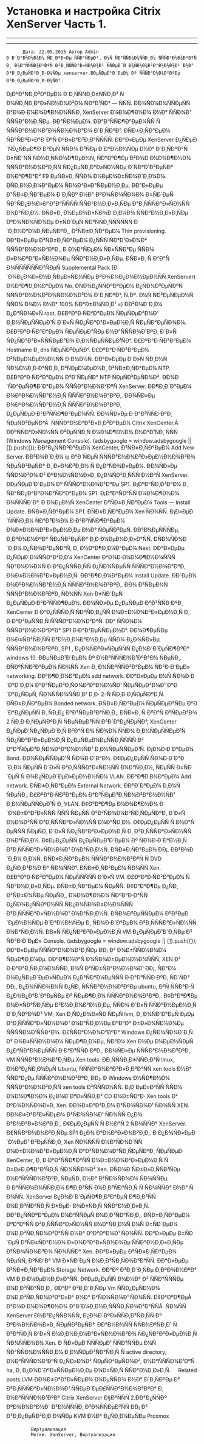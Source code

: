 #                 	Установка и настройка Citrix XenServer Часть 1.                	  
***            ***

			
            
		

    




	
    	  Дата: 22.05.2015 Автор Admin  
	Ð Ð´Ð°Ð½Ð½Ð¾Ð¼ ÑÐ¸ÐºÐ»Ðµ ÑÑÐ°ÑÐµÐ¹, Ð¼Ñ ÑÐ°ÑÑÐ¼Ð¾ÑÑÐ¸Ð¼ ÑÑÑÐ°Ð½Ð¾Ð²ÐºÑ Ð¸ Ð½Ð°ÑÑÑÐ¾Ð¹ÐºÑ Ð²Ð¸ÑÑÑÐ°Ð»ÑÐ½Ð¾Ð¹ ÑÑÐµÐ´Ñ Ð¾ÑÐ½Ð¾Ð²Ð°Ð½Ð½Ð¾Ð¹ Ð½Ð° Ð³Ð¸Ð¿ÐµÑÐ²Ð¸Ð·Ð¾ÑÐµ xenserver.ÐÐµÑÐµÐ¹Ð´ÐµÐ¼ Ðº ÑÑÑÐ°Ð½Ð¾Ð²ÐºÐµ Ð³Ð¸Ð¿ÐµÑÐ²Ð¸Ð·Ð¾ÑÐ°.
Ð¡ÐºÐ°ÑÐ¸Ð²Ð°ÐµÐ¼ Ð´Ð¸ÑÑÑÐ¸Ð±ÑÑÐ¸Ð² Ñ Ð¾ÑÐ¸ÑÐ¸Ð°Ð»ÑÐ½Ð¾Ð³Ð¾ ÑÐ°Ð¹ÑÐ° — ÑÑÑ.
ÐÐ¾ÑÐ¼Ð¾ÑÑÐµÑÑ Ð²Ð¾Ð·Ð¼Ð¾Ð¶Ð½Ð¾ÑÑÐ¸ XenServer Ð¼Ð¾Ð¶Ð½Ð¾ Ð½Ð° ÑÑÐ¾Ð¹ ÑÑÑÐ°Ð½Ð¸ÑÐµ.
ÐÐ°ÑÐ½ÐµÐ¼. ÐÐ°Ð³ÑÑÐ¶Ð°ÐµÐ¼ÑÑ Ñ ÑÑÑÐ°Ð½Ð¾Ð²Ð¾ÑÐ½Ð¾Ð³Ð¾ Ð´Ð¸ÑÐºÐ°.
ÐÑÐ±Ð¸ÑÐ°ÐµÐ¼ ÑÐ°ÑÐºÐ»Ð°Ð´ÐºÑ ÐºÐ»Ð°Ð²Ð¸Ð°ÑÑÑÑ.
ÐÐ°Ð»ÐµÐµ XenServer Ð¿ÑÐµÐ´ÑÐ¿ÑÐµÐ¶Ð´Ð°ÐµÑ ÑÑÐ¾ Ð²ÑÐµ Ð´Ð°Ð½Ð½ÑÐµ Ð½Ð° Ð´Ð¸ÑÐºÐ°Ñ Ð±ÑÐ´ÑÑ ÑÐ½Ð¸ÑÑÐ¾Ð¶ÐµÐ½Ñ, ÑÐ°ÐºÐ¶Ðµ Ð²Ð¾Ð·Ð¼Ð¾Ð¶Ð½Ð¾ ÑÑÑÐ°Ð½Ð¾Ð²Ð¸ÑÑ ÑÐ¿ÐµÑÐ¸Ð°Ð»ÑÐ½ÑÐµ Ð´ÑÐ°Ð¹Ð²ÐµÑÐ° Ð½Ð°Ð¶Ð°Ð² F9 ÐµÑÐ»Ð¸ ÑÑÐ¾ Ð½ÐµÐ¾Ð±ÑÐ¾Ð´Ð¸Ð¼Ð¾.
ÐÑÐ¸Ð½Ð¸Ð¼Ð°ÐµÐ¼ ÑÐ¾Ð³Ð»Ð°ÑÐµÐ½Ð¸Ðµ.
ÐÐ°Ð»ÐµÐµ Ð²ÑÐ±Ð¸ÑÐ°ÐµÐ¼ Ð´Ð¸ÑÐº Ð½Ð° ÐºÐ¾ÑÐ¾ÑÐ¾Ð¼ Ð±ÑÐ´ÐµÑ ÑÐ°ÑÐ¿Ð¾Ð»Ð°Ð³Ð°ÑÑÑÑ ÑÑÐ°Ð½Ð¸Ð»Ð¸ÑÐµ Ð²Ð¸ÑÑÑÐ°Ð»ÑÐ½ÑÑ Ð¼Ð°ÑÐ¸Ð½. ÐÑÐ»Ð¸ Ð½ÐµÐ¾Ð±ÑÐ¾Ð´Ð¸Ð¼Ð¾ ÑÑÐ°Ð½Ð¸Ð»Ð¸ÑÐµ ÐºÐ¾ÑÐ¾ÑÐ¾Ðµ Ð±ÑÐ´ÐµÑ ÑÐ°ÑÑÐ¸ÑÑÑÑÑÑ Ð´Ð¸Ð½Ð°Ð¼Ð¸ÑÐµÑÐºÐ¸, Ð²ÑÐ±Ð¸ÑÐ°ÐµÐ¼ Thin provisioning.
ÐÐ°Ð»ÐµÐµ Ð²ÑÐ±Ð¸ÑÐ°ÐµÐ¼ Ð¿ÑÑÑ ÑÐ°Ð¹Ð»Ð¾Ð² ÑÑÑÐ°Ð½Ð¾Ð²ÐºÐ¸. Ð Ð½Ð°ÑÐµÐ¼ ÑÐ»ÑÑÐ°Ðµ ÑÑÐ¾ Ð»Ð¾ÐºÐ°Ð»ÑÐ½Ð¾Ðµ ÑÑÐ°Ð½Ð¸Ð»Ð¸ÑÐµ.
ÐÑÐ»Ð¸ Ñ Ð²Ð°Ñ Ð¾ÑÑÑÑÑÑÐ²ÑÐµÑ Supplemental Pack (Ð´Ð¾Ð¿Ð¾Ð»Ð½Ð¸ÑÐµÐ»ÑÐ½ÑÐµ ÐºÐ¾Ð¼Ð¿Ð¾Ð½ÐµÐ½ÑÑ XenServer) Ð½Ð°Ð¶Ð¸Ð¼Ð°ÐµÐ¼ No.
ÐÑÐ¾Ð¿ÑÑÐºÐ°ÐµÐ¼ Ð¿ÑÐ¾Ð²ÐµÑÐºÑ ÑÑÑÐ°Ð½Ð¾Ð²Ð¾ÑÐ½Ð¾Ð³Ð¾ Ð´Ð¸ÑÐºÐ°, Ñ.Ðº. Ð¼Ñ ÑÐ²ÐµÑÐµÐ½Ñ ÑÑÐ¾ Ð¾Ð½ Ð½Ð° 100% ÑÐ°Ð±Ð¾ÑÐ¸Ð¹ =)
ÐÐ²Ð¾Ð´Ð¸Ð¼ Ð¿Ð°ÑÐ¾Ð»Ñ root.
Ð£ÐºÐ°Ð·ÑÐ²Ð°ÐµÐ¼ ÑÐµÑÐµÐ²Ð¾Ð¹ Ð¸Ð½ÑÐµÑÑÐµÐ¹Ñ Ð´Ð»Ñ ÑÐ¿ÑÐ°Ð²Ð»ÐµÐ½Ð¸Ñ ÑÐµÑÐ²ÐµÑÐ¾Ð¼.
Ð£ÐºÐ°Ð·ÑÐ²Ð°ÐµÐ¼ ÑÐµÑÐµÐ²ÑÐµ Ð½Ð°ÑÑÑÐ¾Ð¹ÐºÐ¸ Ð´Ð»Ñ ÑÐ¿ÑÐ°Ð²Ð»ÑÑÑÐµÐ³Ð¾ Ð¸Ð½ÑÐµÑÑÐµÐ¹ÑÐ°.
Ð£ÐºÐ°Ð·ÑÐ²Ð°ÐµÐ¼ Hostname Ð¸ dns ÑÐµÑÐ²ÐµÑÐ°.
Ð£ÐºÐ°Ð·ÑÐ²Ð°ÐµÐ¼ Ð²ÑÐµÐ¼ÐµÐ½Ð½ÑÑ Ð·Ð¾Ð½Ñ.
ÐÐ°Ð»ÐµÐµ Ð´Ð»Ñ ÑÐ¸Ð½ÑÑÐ¾Ð½Ð¸Ð·Ð°ÑÐ¸Ð¸ Ð²ÑÐµÐ¼ÐµÐ½Ð¸ Ð²ÑÐ±Ð¸ÑÐ°ÐµÐ¼ NTP.
Ð£ÐºÐ°Ð·ÑÐ²Ð°ÐµÐ¼ Ð°Ð´ÑÐµÑÐ° NTP ÑÐµÑÐ²ÐµÑÐ¾Ð².
ÐÐ¾Ð´ÑÐ²ÐµÑÐ¶Ð´Ð°ÐµÐ¼ ÑÑÑÐ°Ð½Ð¾Ð²ÐºÑ XenServer.
ÐÐ¶Ð¸Ð´Ð°ÐµÐ¼ Ð¾ÐºÐ¾Ð½ÑÐ°Ð½Ð¸Ñ ÑÑÑÐ°Ð½Ð¾Ð²ÐºÐ¸.
ÐÐ¾ÑÐ»Ðµ Ð¾ÐºÐ¾Ð½ÑÐ°Ð½Ð¸Ñ ÑÑÑÐ°Ð½Ð¾Ð²ÐºÐ¸ Ð¿ÐµÑÐµÐ·Ð°Ð³ÑÑÐ¶Ð°ÐµÐ¼ÑÑ.
ÐÐ¾ÑÐ»Ðµ Ð·Ð°Ð³ÑÑÐ·ÐºÐ¸ ÑÐµÑÐ²ÐµÑÐ°Â  ÑÑÑÐ°Ð½Ð°Ð²Ð»Ð¸Ð²Ð°ÐµÐ¼ Citrix XenCenter.Â  ÐÐºÑÑÐ°Ð»ÑÐ½ÑÑ Ð²ÐµÑÑÐ¸Ñ Ð¼Ð¾Ð¶Ð½Ð¾ Ð½Ð°Ð¹ÑÐ¸ ÑÑÑ (Windows Management Console).
(adsbygoogle = window.adsbygoogle || []).push({});
ÐÐ°Ð¿ÑÑÐºÐ°ÐµÐ¼ XenCenter, Ð²ÑÐ±Ð¸ÑÐ°ÐµÐ¼ Add New Server.
ÐÐ²Ð¾Ð´Ð¸Ð¼ ip Ð°Ð´ÑÐµÑ ÑÑÑÐ°Ð½Ð¾Ð²Ð»ÐµÐ½Ð½Ð¾Ð³Ð¾ ÑÐµÑÐ²ÐµÑÐ° Ð¸ Ð»Ð¾Ð³Ð¸Ð½ Ñ Ð¿Ð°ÑÐ¾Ð»ÐµÐ¼.
ÐÐ¾ÑÐ»Ðµ ÑÑÐ¾Ð³Ð¾ Ð² ÐºÐ¾Ð½ÑÐ¾Ð»Ð¸ Ð¿Ð¾ÑÐ²Ð¸ÑÑÑ Ð½Ð°Ñ XenServer.
ÐÐµÑÐµÐ¹Ð´ÐµÐ¼ Ðº ÑÑÑÐ°Ð½Ð¾Ð²ÐºÐµ SP1.
Ð¡ÐºÐ°ÑÐ¸Ð²Ð°Ð¼ Ð¸ ÑÐ°ÑÐ¿Ð°ÐºÐ¾Ð²ÑÐ²Ð°ÐµÐ¼ SP1. Ð¡ÐºÐ°ÑÐ°ÑÑ Ð¼Ð¾Ð¶Ð½Ð¾ Ð¾ÑÑÑÐ´Ð°.
Ð Ð¼ÐµÐ½Ñ XenCenter Ð²ÑÐ±Ð¸ÑÐ°ÐµÐ¼ Tools — Install Update.
ÐÑÐ±Ð¸ÑÐ°ÐµÐ¼ SP1.
ÐÑÐ±Ð¸ÑÐ°ÐµÐ¼ Xen ÑÐ¾ÑÑ.
Ð¡Ð»ÐµÐ´ÑÑÑÐ¸Ð¼ ÑÐ°Ð³Ð¾Ð¼ Ð·Ð°Ð³ÑÑÐ¶Ð°ÐµÐ¼ Ð¾Ð±Ð½Ð¾Ð²Ð»ÐµÐ½Ð¸Ðµ Ð½Ð° ÑÐµÑÐ²ÐµÑ. ÐÐ°Ð¼ÐµÑÑÑÐµ, Ð¸ÐºÐ¾Ð½ÐºÐ° ÑÐµÑÐ²ÐµÑÐ° Ð¸Ð·Ð¼ÐµÐ½Ð¸Ð»Ð°ÑÑ.
ÐÑÐ¾ÑÐ¾Ð´Ð¸Ð¼ Ð¿ÑÐ¾Ð²ÐµÑÐºÑ, Ð¸ Ð½Ð°Ð¶Ð¸Ð¼Ð°ÐµÐ¼ Next.
ÐÐ°Ð»ÐµÐµ Ð¿ÑÐµÐ´Ð¾ÑÑÐ°Ð²Ð¸Ð¼ XenCenter Ð²Ð¾Ð·Ð¼Ð¾Ð¶Ð½Ð¾ÑÑÑ ÑÐ°Ð¼Ð¾Ð¼Ñ Ð·Ð°Ð¿ÑÑÑÐ¸ÑÑ Ð¿ÑÐ¾ÑÐµÑÑ ÑÑÑÐ°Ð½Ð¾Ð²ÐºÐ¸ Ð¾Ð±Ð½Ð¾Ð²Ð»ÐµÐ½Ð¸Ñ. ÐÐ°Ð¶Ð¸Ð¼Ð°ÐµÐ¼ Install Update.
ÐÐ´ÐµÐ¼ Ð¾ÐºÐ¾Ð½ÑÐ°Ð½Ð¸Ñ ÑÑÑÐ°Ð½Ð¾Ð²ÐºÐ¸.
ÐÐ¾ Ð²ÑÐµÐ¼Ñ ÑÑÑÐ°Ð½Ð¾Ð²ÐºÐ¸ ÑÐ¾ÑÑ Xen Ð±ÑÐ´ÐµÑ Ð¿ÐµÑÐµÐ·Ð°Ð³ÑÑÐ¶ÐµÐ½. ÐÐ¾ÑÐ»Ðµ Ð¿ÐµÑÐµÐ·Ð°Ð³ÑÑÐ·ÐºÐ¸ XenCenter Ð·Ð°Ð¿ÑÑÑÐ¸Ñ ÑÐºÑÐ¸Ð¿ÑÑ Ð¾Ð±Ð½Ð¾Ð²Ð»ÐµÐ½Ð¸Ñ Ð¸ Ð·Ð°Ð²ÐµÑÑÐ¸Ñ ÑÑÑÐ°Ð½Ð¾Ð²ÐºÑ.
ÐÐ° ÑÑÐ¾Ð¼ ÑÑÑÐ°Ð½Ð¾Ð²ÐºÐ° SP1 Ð·Ð°Ð²ÐµÑÑÐµÐ½Ð°. ÐÐ¾Ð¶ÐµÑÐµ Ð¾Ð±ÑÐ°ÑÐ¸ÑÑ Ð²Ð½Ð¸Ð¼Ð°Ð½Ð¸Ðµ ÑÑÐ¾ Ð¿Ð¾ÑÐ»Ðµ ÑÑÑÐ°Ð½Ð¾Ð²ÐºÐ¸ SP1 , Ð¿Ð¾ÑÐ²Ð»ÑÐµÑÑÑ Ð¿Ð¾Ð´Ð´ÐµÑÐ¶ÐºÐ° windows 10.
ÐÐµÑÐµÐ¹Ð´ÐµÐ¼ Ðº Ð½Ð°ÑÑÑÐ¾Ð¹ÐºÐ°Ð¼ ÑÐµÑÐ¸. ÐÑÐºÑÑÐ²Ð°ÐµÐ¼ ÑÐ¾ÑÑ Xen Ð¸ Ð¾ÑÐºÑÑÐ²Ð°ÐµÐ¼ ÑÐ°Ð·Ð´ÐµÐ» networking.
ÐÐ°Ð¶Ð¸Ð¼Ð°ÐµÐ¼ add network.
ÐÐ°Ð»ÐµÐµ Ð¼Ñ ÑÐ¾Ð·Ð´Ð°Ð´Ð¸Ð¼ Ð°Ð³ÑÐµÐ³Ð¸ÑÐ¾Ð²Ð°Ð½Ð½ÑÐ¹ ÑÐµÑÐµÐ²Ð¾Ð¹ Ð°Ð´Ð°Ð¿ÑÐµÑ, ÑÐ¾ÑÑÐ¾ÑÑÐ¸Ð¹ Ð¸Ð· 2-Ñ ÑÐ¸Ð·Ð¸ÑÐµÑÐºÐ¸Ñ.
ÐÑÐ±Ð¸ÑÐ°ÐµÐ¼ Bonded network.
ÐÑÐ±Ð¸ÑÐ°ÐµÐ¼ ÑÐµÑÐµÐ²ÑÐµ Ð°Ð´Ð°Ð¿ÑÐµÑÑ Ð¸ ÑÐ¸Ð¿ Ð°Ð³ÑÐµÐ³Ð°ÑÐ¸Ð¸.
ÐÑÐ»Ð¸ Ñ Ð²Ð°Ñ Ð²ÑÐµÐ³Ð¾ 2 ÑÐ¸Ð·Ð¸ÑÐµÑÐºÐ¸Ñ ÑÐµÑÐµÐ²ÑÑ Ð°Ð´Ð°Ð¿ÑÐµÑÐ°, XenCenter Ð¿ÑÐµÐ´ÑÐ¿ÑÐµÐ´Ð¸Ñ Ð²Ð°Ñ Ð¾ ÑÐ¾Ð¼ ÑÑÐ¾ Ð¸Ð½ÑÐµÑÑÐµÐ¹Ñ ÑÐ¿ÑÐ°Ð²Ð»ÐµÐ½Ð¸Ñ Ð¿ÐµÑÐµÐ¼ÐµÑÑÐ¸ÑÑÑÑ Ð² Ð°Ð³ÑÐµÐ³Ð¸ÑÐ¾Ð²Ð°Ð½Ð½ÑÐ¹ Ð¸Ð½ÑÐµÑÑÐµÐ¹Ñ.
Ð¡Ð¾Ð·Ð´Ð°ÐµÐ¼ Bond.
ÐÐ½ÑÐµÑÑÐµÐ¹Ñ ÑÐ¾Ð·Ð´Ð°Ð½.
Ð¢ÐµÐ¿ÐµÑÑ ÑÐ¾Ð·Ð´Ð°Ð´Ð¸Ð¼ ÑÐµÑÑ Ð´Ð»Ñ Ð²Ð¸ÑÑÑÐ°Ð»ÑÐ½ÑÑ Ð¼Ð°ÑÐ¸Ð½, ÑÐµÑÑ Ð±ÑÐ´ÐµÑ Ñ Ð¾Ð¿ÑÐµÐ´ÐµÐ»ÐµÐ½Ð½ÑÐ¼ VLAN.
ÐÐ°Ð¶Ð¸Ð¼Ð°ÐµÐ¼ Add network.
ÐÑÐ±Ð¸ÑÐ°ÐµÐ¼ External Network.
ÐÐ°Ð´Ð°ÐµÐ¼ Ð¸Ð¼Ñ ÑÐµÑÐ¸.
Ð£ÐºÐ°Ð·ÑÐ²Ð°ÐµÐ¼ Ð°Ð³ÑÐµÐ³Ð¸ÑÐ¾Ð²Ð°Ð½Ð½ÑÐ¹ Ð¸Ð½ÑÐµÑÑÐµÐ¹Ñ Ð¸ VLAN. Ð¢Ð°ÐºÐ¶Ðµ Ð¼Ð¾Ð¶Ð½Ð¾ Ð´Ð¾Ð±Ð°Ð²Ð»ÑÑÑ ÑÑÑ ÑÐµÑÑ Ð°Ð²ÑÐ¾Ð¼Ð°ÑÐ¸ÑÐµÑÐºÐ¸ Ð´Ð»Ñ Ð½Ð¾Ð²ÑÑ Ð²Ð¸ÑÑÑÐ°Ð»ÑÐ½ÑÑ Ð¼Ð°ÑÐ¸Ð½.
Ð¢ÐµÐ¿ÐµÑÑ Ñ Ð½Ð°Ñ ÐµÑÑÑ ÑÐµÑÐ¸ Ð´Ð»Ñ ÑÐ¿ÑÐ°Ð²Ð»ÐµÐ½Ð¸Ñ Ð¸ Ð²Ð¸ÑÑÑÐ°Ð»ÑÐ½ÑÑ Ð¼Ð°ÑÐ¸Ð½.
Ð¢ÐµÐ¿ÐµÑÑ Ð¿ÐµÑÐµÐ¹Ð´ÐµÐ¼ Ðº ÑÐ¾Ð·Ð´Ð°Ð½Ð¸Ñ Ð²Ð¸ÑÑÑÐ°Ð»ÑÐ½Ð¾Ð¹ Ð¼Ð°ÑÐ¸Ð½Ñ.
ÐÑÐ±Ð¸ÑÐ°ÐµÐ¼ ÐÐ¡.
ÐÐ²Ð¾Ð´Ð¸Ð¼ Ð¸Ð¼Ñ.
ÐÑÐ±Ð¸ÑÐ°ÐµÐ¼ ÑÑÑÐ°Ð½Ð¾Ð²ÐºÑ Ñ DVD Ð¿ÑÐ¸Ð²Ð¾Ð´Ð° ÑÐ¾ÑÑÐ°.
ÐÑÐ±Ð¸ÑÐ°ÐµÐ¼ ÑÐ¾ÑÑ Xen.
Ð£ÐºÐ°Ð·ÑÐ²Ð°ÐµÐ¼ ÑÐµÑÑÑÑÑ Ð´Ð»Ñ VM.
Ð£ÐºÐ°Ð·ÑÐ²Ð°ÐµÐ¼ ÑÑÐ°Ð½Ð¸Ð»Ð¸ÑÐµ.
ÐÑÐ±Ð¸ÑÐ°ÐµÐ¼ ÑÐµÑÑ.
Ð¢Ð°ÐºÐ¶Ðµ Ð¿ÑÐ¸ Ð²ÑÐ±Ð¾ÑÐµ ÑÐµÑÐ¸, Ð¼Ð¾Ð¶Ð½Ð¾ ÑÐºÐ°Ð·Ð°ÑÑ Ð¿ÑÐ¾Ð¿ÑÑÐºÐ½ÑÑ ÑÐ¿Ð¾ÑÐ¾Ð±Ð½Ð¾ÑÑÑ Ð²Ð¸ÑÑÑÐ°Ð»ÑÐ½Ð¾Ð¹ Ð¼Ð°ÑÐ¸Ð½Ñ.
ÐÑÐ¾Ð²ÐµÑÑÐµÐ¼ Ð²Ð²ÐµÐ´ÐµÐ½Ð½ÑÐµ Ð´Ð°Ð½Ð½ÑÐµ Ð¸ ÑÐ¾Ð·Ð´Ð°ÐµÐ¼ Ð²Ð¸ÑÑÑÐ°Ð»ÑÐ½ÑÑ Ð¼Ð°ÑÐ¸Ð½Ñ.
ÐÐ»Ñ ÑÐ¿ÑÐ°Ð²Ð»ÐµÐ½Ð¸Ñ VM Ð¿ÐµÑÐµÐ¹Ð´Ð¸ÑÐµ Ð² ÑÐ°Ð·Ð´ÐµÐ» Console.
(adsbygoogle = window.adsbygoogle || []).push({});
ÐÐ°Ð»ÐµÐµ ÑÑÑÐ°Ð½Ð¾Ð²Ð¸ÑÐµ ÐÐ¡ Ð² Ð¾Ð±ÑÑÐ½Ð¾Ð¼ ÑÐµÐ¶Ð¸Ð¼Ðµ.
ÐÐ°Ð¶Ð½Ð°Ñ Ð¾ÑÐ¾Ð±ÐµÐ½Ð½Ð¾ÑÑÑ, XEN Ð² Ð·Ð°Ð²Ð¸ÑÐ¸Ð¼Ð¾ÑÑÐ¸ Ð¾Ñ Ð²ÑÐ±ÑÐ°Ð½Ð½Ð¾Ð¹ ÐÐ¡, ÑÐ°Ð¼ Ð¾Ð¿ÑÐµÐ´ÐµÐ»ÑÐµÐ¼ Ð¿Ð°ÑÐ°Ð¼ÐµÑÑÑ Ð·Ð°Ð³ÑÑÐ·ÐºÐ¸ ÑÐ´ÑÐ° ÐÐ¡, Ð¿Ð¾ÑÑÐ¾Ð¼Ñ Ð¿ÑÐ¸ ÑÑÑÐ°Ð½Ð¾Ð²ÐºÐµ ubuntu, Ð²Ñ ÑÑÐ°Ð·Ñ Ð¿Ð¾Ð¿Ð°Ð´Ð°ÐµÑÐµ Ð² ÑÐµÐ¶Ð¸Ð¼ ÑÑÑÐ°Ð½Ð¾Ð²ÐºÐ¸.
Ð¢Ð°ÐºÐ¶Ðµ Ð¾Ð±ÑÐ°ÑÐ¸ÑÐµ Ð²Ð½Ð¸Ð¼Ð°Ð½Ð¸Ðµ, ÑÑÐ¾ Ð´Ð»Ñ ÑÑÐ°Ð½ÐµÐ½Ð¸Ñ Ð´Ð¸ÑÐºÐ¾Ð² VM, Xen Ð¸ÑÐ¿Ð¾Ð»ÑÐ·ÑÐµÑ lvm, Ð¸ Ð¾ÑÐ´Ð°ÐµÑ ÐµÐµ Ð²Ð¸ÑÑÑÐ°Ð»ÑÐ½Ð¾Ð¹ Ð¼Ð°ÑÐ¸Ð½Ðµ ÐºÐ°Ðº Ð±Ð»Ð¾ÑÐ½Ð¾Ðµ ÑÑÑÑÐ¾Ð¹ÑÑÐ²Ð¾.
Ð£ÑÑÐ°Ð½Ð¾Ð²ÐºÐ° Windows Ð¿ÑÐ¾ÑÐ¾Ð´Ð¸Ñ Ð² Ð¾Ð±ÑÑÐ½Ð¾Ð¼ ÑÐµÐ¶Ð¸Ð¼Ðµ, ÑÐ°Ð¼ Xen Ð½Ðµ Ð¼ÐµÐ½ÑÐµÑ Ð¿Ð°ÑÐ°Ð¼ÐµÑÑÑ Ð·Ð°Ð³ÑÑÐ·ÐºÐ¸.
ÐÐ¾ÑÐ»Ðµ ÑÑÑÐ°Ð½Ð¾Ð²ÐºÐ¸ VM ÑÑÑÐ°Ð½Ð¾Ð²Ð¸ÑÐµ Xen tools. ÐÐ¸ÑÑÑÐ¸Ð±ÑÑÐ¸Ð²Ñ linux, Ð½Ð°Ð¿ÑÐ¸Ð¼ÐµÑ Ubuntu, ÑÑÑÐ°Ð½Ð°Ð²Ð»Ð¸Ð²Ð°ÑÑ xen tools Ð½Ð° ÑÑÐ°Ð¿Ðµ ÑÑÑÐ°Ð½Ð¾Ð²ÐºÐ¸ ÐÐ¡.
Ð Windows Ð½ÑÐ¶Ð½Ð¾ ÑÑÑÐ°Ð½Ð¾Ð²Ð¸ÑÑ xen tools Ð²ÑÑÑÐ½ÑÑ. Ð¡Ð´ÐµÐ»Ð°ÑÑ ÑÑÐ¾ Ð¼Ð¾Ð¶Ð½Ð¾ Ð¿Ð¾Ð´ÐºÐ»ÑÑÐ¸Ð² CD Ð¾Ð±ÑÐ°Ð· Xen tools Ð² ÐºÐ¾Ð½ÑÐ¾Ð»Ð¸ Xen.
ÐÐ¾Ð±Ð°Ð²Ð¸Ð¼ Ð²ÑÐ¾ÑÐ¾Ð¹ ÑÐ¾ÑÑ XEN.
ÐÐ¾Ð±Ð°Ð²Ð»ÑÐµÐ¼ Ð²ÑÐ¾ÑÐ¾Ð¹ ÑÐ¾ÑÑ Ð¿Ð¾ Ð°Ð½Ð°Ð»Ð¾Ð³Ð¸Ð¸.
Ð¢ÐµÐ¿ÐµÑÑ Ñ Ð½Ð°Ñ 2 ÑÐ¾ÑÑÐ° XenServer.
 
Ð£ÑÑÐ°Ð½Ð¾Ð²Ð¸ÑÐµ SP1 Ð¿Ð¾ Ð°Ð½Ð°Ð»Ð¾Ð³Ð¸Ð¸.
Ð Ð¿Ð¾ÑÐ»ÐµÐ´Ð½ÐµÐ¹ Ð²ÐµÑÑÐ¸Ð¸ Xen ÑÐ¾ÑÑÑ Ð½Ð°ÑÐ¾Ð´ÑÑ Ð¾Ð±Ð½Ð¾Ð²Ð»ÐµÐ½Ð¸Ñ Ð°Ð²ÑÐ¾Ð¼Ð°ÑÐ¸ÑÐµÑÐºÐ¸ ÑÐµÑÐµÐ· XenCenter, Ð¸ Ð·Ð°Ð³ÑÑÐ¶Ð°ÑÑ Ð¾Ð±Ð½Ð¾Ð²Ð»ÐµÐ½Ð¸Ñ Ñ Ð±Ð»Ð¸Ð¶Ð°Ð¹ÑÐ¸Ñ ÑÐ¾ÑÑÐ¾Ð² Xen.
ÐÑÐ¾Ð´ÑÐ±Ð»Ð¸ÑÑÐ¹ÑÐµ Ð½Ð°ÑÑÑÐ¾Ð¹ÐºÐ¸ ÑÐµÑÐ¸ Ð½Ð° Ð²ÑÐ¾ÑÐ¾Ð¼ ÑÐ¾ÑÑÐµ.
Ð Ð°ÑÑÐ¼Ð¾ÑÑÐ¸Ð¼ Ð¶Ð¸Ð²ÑÑ Ð¼Ð¸Ð³ÑÐ°ÑÐ¸Ñ Ñ ÑÐ¾ÑÑÐ° Ð½Ð° ÑÐ¾ÑÑ.
XenServer Ð¿Ð¾Ð´Ð´ÐµÑÐ¶Ð¸Ð²Ð°ÐµÑ Ð¶Ð¸Ð²ÑÑ Ð¼Ð¸Ð³ÑÐ°ÑÐ¸Ñ Ð±ÐµÐ· Ð¾Ð±ÑÐ¸Ñ ÑÑÐ°Ð½Ð¸Ð»Ð¸Ñ.
ÐÐ°Ð¿ÑÑÐºÐ°ÐµÐ¼ Ð¼Ð°ÑÑÐµÑ Ð¼Ð¸Ð³ÑÐ°ÑÐ¸Ð¸.
ÐÑÐ±Ð¸ÑÐ°ÐµÐ¼ ÐºÐ°ÐºÑÑ Ð²Ð¸ÑÑÑÐ°Ð»ÑÐ½ÑÑ Ð¼Ð°ÑÐ¸Ð½Ñ Ð¼Ñ Ð±ÑÐ´ÐµÐ¼ Ð¼Ð¸Ð³ÑÐ¸ÑÐ¾Ð²Ð°ÑÑ Ð½Ð° ÐºÐ°ÐºÐ¾Ð¹ ÑÐ¾ÑÑ.
ÐÐ°Ð»ÐµÐµ Ð±ÑÐ´ÐµÑ Ð²ÑÐ±ÑÐ°Ð½Ð¾ Ð»Ð¾ÐºÐ°Ð»ÑÐ½Ð¾Ðµ ÑÑÐ°Ð½Ð¸Ð»Ð¸ÑÐµ Ð²ÑÐ¾ÑÐ¾Ð³Ð¾ ÑÐ¾ÑÑÐ° Xen.
ÐÐ°Ð»ÐµÐµ Ð²ÑÐ±Ð¸ÑÐ°ÐµÐ¼ ÑÐµÑÑ, ÐºÑÐ´Ð° VM Ð±ÑÐ´ÐµÑ Ð¼Ð¸Ð³ÑÐ¸ÑÐ¾Ð²Ð°ÑÑ.
ÐÐ°Ð»ÐµÐµ Ð²ÑÐ±Ð¸ÑÐ°ÐµÐ¼ Storage Network.
ÐÐ°Ðº Ð²Ð¸Ð´Ð¸ÑÐµ Ð¸ÐºÐ¾Ð½ÐºÐ° VM Ð¸Ð·Ð¼ÐµÐ½Ð¸Ð»Ð°ÑÑ. Ð¢ÐµÐ¿ÐµÑÑ Ð¾Ð½Ð° Ð² ÑÑÐ°ÑÑÑÐµ Ð¼Ð¸Ð³ÑÐ°ÑÐ¸Ð¸.
ÐÐ°Ðº Ð²Ð¸Ð´Ð¸ÑÐµ Vm ÑÑÐ¿ÐµÑÐ½Ð¾ Ð¼Ð¸Ð³ÑÐ¸ÑÐ¾Ð²Ð°Ð»Ð° Ð½Ð° Ð²ÑÐ¾ÑÐ¾Ð¹ ÑÐ¾ÑÑ.
Ð¢Ð°ÐºÐ¶ÐµÂ  Ð²Ð¾Ð·Ð¼Ð¾Ð¶Ð½Ð¾ Ð°Ð´Ð¼Ð¸Ð½Ð¸ÑÑÑÐ¸ÑÐ¾Ð²Ð°ÑÑÂ  ÑÐ¾ÑÑ XenServer Ð½Ð°Ð¿ÑÑÐ¼ÑÑ, Ð¿Ð¾Ð´ÐºÐ»ÑÑÐ¸Ð²ÑÐ¸ÑÑ Ðº ÐºÐ¾Ð½ÑÐ¾Ð»Ð¸ ÑÐµÑÐ²ÐµÑÐ°.
ÐÐ°Ð½Ð½ÑÑ ÑÑÐ½ÐºÑÐ¸Ð¹ ÑÐ²Ð°ÑÐ¸Ñ Ð´Ð»Ñ Ð¼Ð¸Ð½Ð¸Ð¼Ð°Ð»ÑÐ½Ð¾Ð³Ð¾ ÑÐ¿ÑÐ°Ð²Ð»ÐµÐ½Ð¸Ñ ÑÐ¾ÑÑÐ¾Ð¼ Xen.
Ð ÑÐ»ÐµÐ´ÑÑÑÐµÐ¹ ÑÑÐ°ÑÑÐµ Ð¼Ñ ÑÐ°ÑÑÐ¼Ð¾ÑÑÐ¸Ð¼ Ð¸Ð½ÑÐµÐ³ÑÐ°ÑÐ¸Ñ Ñ active directory, Ð½Ð°ÑÑÑÐ¾Ð¹ÐºÑ Ð¿ÑÐ»Ð¾Ð² ÑÐµÑÐ²ÐµÑÐ¾Ð², Ð½Ð°ÑÑÑÐ¾Ð¹ÐºÑ ha, Ð¸ Ð¿Ð¾Ð´ÐºÐ»ÑÑÐµÐ½Ð¸Ðµ Ð¾Ð±ÑÐ¸Ñ ÑÑÐ°Ð½Ð¸Ð»Ð¸Ñ.
 
 
Related posts:LVM ÐÐ¾Ð±Ð°Ð²Ð»ÑÐµÐ¼ Ð¼ÐµÑÑÐ¾ Ð½Ð° Ð´Ð¸ÑÐºÐµ Ð² Ð²Ð¸ÑÑÑÐ°Ð»ÑÐ½Ð¾Ð¹ ÑÑÐµÐ´ÐµÐ£ÑÑÐ°Ð½Ð¾Ð²ÐºÐ° Ð¸ Ð½Ð°ÑÑÑÐ¾Ð¹ÐºÐ° Citrix XenServer Ð§Ð°ÑÑÑ 2.ÐÐ°Ð¿ÑÑÐº ÐºÐ¾Ð¼Ð°Ð½Ð´ Ð²Ð½ÑÑÑÐ¸ Ð³Ð¾ÑÑÐµÐ²ÑÑ ÐÐ¡ Ð² Ð³Ð¸Ð¿ÐµÑÐ²Ð¸Ð·Ð¾ÑÐµ KVM Ð½Ð° Ð¿ÑÐ¸Ð¼ÐµÑÐµ Proxmox
        
             Виртуализация 
             Метки: XenServer, Виртуализация  
        
            
        
    



                        
                    
                    
                
        
                
	
    	
        
        	Комментарии
        
		
		 
    
    
        
                    
         
        
            
            
                
                Данил
                  
                09.06.2015 в 14:11 - 
                Ответить                                
                
            
    
                      
            Автор проделал огромную работу в плане визуализации и упрощения туториала. Более 50-ти скриншотов. Огромное спасибо.
          
        
        
        


    
    

 
    
    
        
                    
         
        
            
            
                
                Jack
                  
                16.01.2016 в 17:39 - 
                Ответить                                
                
            
    
                      
            Каким образом произвести подключение? Имеется сервер Win2012 с контроллером домена и сервер XenServer. Должны ли они находиться в одной подсети? И если хочу подключить оболочку XenCenter, на какой клиент её необходимо устанавливать? Спасибо
          
        
        
        


    
    

 
    
    
        
                    
         
        
            
            
                
                Admin
                  
                09.02.2016 в 08:52 - 
                Ответить                                
                
            
    
                      
            Не очень понял ваш вопрос.
Ну желательно чтобы была связь между КД и xenserver, иначе например вы авторизацию через AD на xen не сможете настроить.
Не обязательно чтобы они были в одной подсети, достаточно чтобы они могли пинговать друг друга.
А xencenter нужно ставить на машину с которой будете управлять гипервизором.
          
        
        
        


    
    

	
    








	
		
		Добавить комментарий для Данил Отменить ответВаш адрес email не будет опубликован.Комментарий Имя 
Email 
Сайт 
 
&#916;document.getElementById( "ak_js_1" ).setAttribute( "value", ( new Date() ).getTime() );	
	


<ins class="adsbygoogle"
     style="display:block"
     data-ad-client="ca-pub-1890562251101921"
     data-ad-slot="9117958896"
     data-ad-format="auto">

(adsbygoogle = window.adsbygoogle || []).push({});





			
        
        

		

        

           
    
    


  


	
    

		
        
             
			

                

                    
                                                  Все права защищены. IT Traveler 2023 
                         
                        
																														                    
                    

				
                
                
    
			
		                            
	

	
                
                
			
                
		
        
	
    


jQuery(document).ready(function($){
  $("a[rel*=lightbox]").colorbox({initialWidth:"30%",initialHeight:"30%",maxWidth:"90%",maxHeight:"90%",opacity:0.8,current:" {current}  {total}",previous:"",close:"Закрыть"});
});
  



    (function (d, w, c) {
        (w[c] = w[c] || []).push(function() {
            try {
                w.yaCounter27780774 = new Ya.Metrika({
                    id:27780774,
                    clickmap:true,
                    trackLinks:true,
                    accurateTrackBounce:true,
                    webvisor:true,
                    trackHash:true
                });
            } catch(e) { }
        });

        var n = d.getElementsByTagName("script")[0],
            s = d.createElement("script"),
            f = function () { n.parentNode.insertBefore(s, n); };
        s.type = "text/javascript";
        s.async = true;
        s.src = "https://mc.yandex.ru/metrika/watch.js";

        if (w.opera == "[object Opera]") {
            d.addEventListener("DOMContentLoaded", f, false);
        } else { f(); }
    })(document, window, "yandex_metrika_callbacks");





  (function(i,s,o,g,r,a,m){i['GoogleAnalyticsObject']=r;i[r]=i[r]||function(){
  (i[r].q=i[r].q||[]).push(arguments)},i[r].l=1*new Date();a=s.createElement(o),
  m=s.getElementsByTagName(o)[0];a.async=1;a.src=g;m.parentNode.insertBefore(a,m)
  })(window,document,'script','//www.google-analytics.com/analytics.js','ga');

  ga('create', 'UA-58126221-1', 'auto');
  ga('send', 'pageview');






